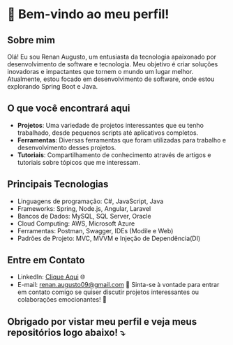 # 👋 Bem-vindo ao meu perfil!

## Sobre mim
Olá! Eu sou Renan Augusto, um entusiasta da tecnologia apaixonado por desenvolvimento de software e tecnologia. Meu objetivo é criar soluções inovadoras e impactantes que tornem o mundo um lugar melhor. Atualmente, estou focado em desenvolvimento de software, onde estou explorando Spring Boot e Java.

## O que você encontrará aqui
- **Projetos**: Uma variedade de projetos interessantes que eu tenho trabalhado, desde pequenos scripts até aplicativos completos.
- **Ferramentas**: Diversas ferramentas que foram utilizadas para trabalho e desenvolvimento desses projetos.
- **Tutoriais**: Compartilhamento de conhecimento através de artigos e tutoriais sobre tópicos que me interessam.

## Principais Tecnologias
- Linguagens de programação: C#, JavaScript, Java
- Frameworks: Spring, Node.js, Angular, Laravel
- Bancos de Dados: MySQL, SQL Server, Oracle
- Cloud Computing: AWS, Microsoft Azure
- Ferramentas: Postman, Swagger, IDEs (Modile e Web)
- Padrões de Projeto: MVC, MVVM e Injeção de Dependência(DI)

## Entre em Contato
- LinkedIn: [Clique Aqui](https://www.linkedin.com/in/renan-augusto-da-silva/) 🌐
- E-mail: renan.augusto09@gmail.com 📧
Sinta-se à vontade para entrar em contato comigo se quiser discutir projetos interessantes ou colaborações emocionantes! 🤝

## Obrigado por vistar meu perfil e veja meus repositórios logo abaixo! ⤵
